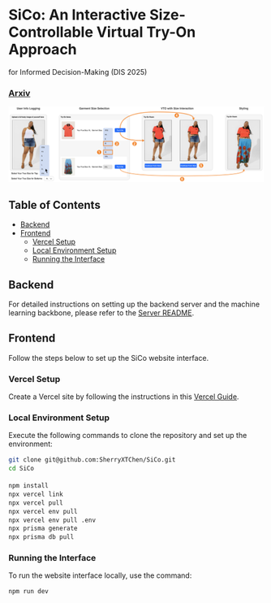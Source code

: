 # SiCo: An Interactive Size-Controllable Virtual Try-On Approach
for Informed Decision-Making (DIS 2025)

### [Arxiv](https://arxiv.org/abs/2408.02803)

![Teaser Image](https://github.com/SherryXTChen/SiCo/blob/main/assets/teaser.png)

## Table of Contents
- [Backend](#backend)
- [Frontend](#frontend)
  - [Vercel Setup](#vercel-setup)
  - [Local Environment Setup](#local-environment-setup)
  - [Running the Interface](#running-the-interface)

## Backend

For detailed instructions on setting up the backend server and the machine learning backbone, please refer to the [Server README](https://github.com/SherryXTChen/SiCo/blob/3cc43b4c2aa34275973f7f4b5e190bc1fafb19f8/README.md).

## Frontend

Follow the steps below to set up the SiCo website interface.

### Vercel Setup

Create a Vercel site by following the instructions in this [Vercel Guide](https://medium.com/@hikmohadetunji/hosting-your-first-website-on-vercel-a-step-by-step-guide-95061f1ca687).

### Local Environment Setup

Execute the following commands to clone the repository and set up the environment:

```bash
git clone git@github.com:SherryXTChen/SiCo.git
cd SiCo

npm install
npx vercel link
npx vercel pull
npx vercel env pull
npx vercel env pull .env
npx prisma generate
npx prisma db pull
```

### Running the Interface

To run the website interface locally, use the command:

```bash
npm run dev
```
